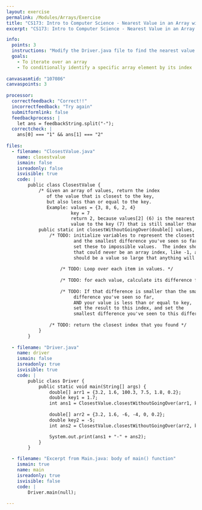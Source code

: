 ```yaml
---
layout: exercise
permalink: /Modules/Arrays/Exercise
title: "CS173: Intro to Computer Science - Nearest Value in an Array without Going Over"
excerpt: "CS173: Intro to Computer Science - Nearest Value in an Array without Going Over"

info:
  points: 3
  instructions: "Modify the Driver.java file to find the nearest value to a given value in an array, that is less than or equal to that value."
  goals:
    - To iterate over an array
    - To conditionally identify a specific array element by its index
  
canvasasmtid: "107086"  
canvaspoints: 3
  
processor:  
  correctfeedback: "Correct!!" 
  incorrectfeedback: "Try again"
  submitformlink: false
  feedbackprocess: | 
    let ans = feedbackString.split("-");
  correctcheck: |
    ans[0] === "1" && ans[1] === "2"
      
files:
  - filename: "ClosestValue.java"
    name: closestvalue
    ismain: false
    isreadonly: false
    isvisible: true
    code: | 
        public class ClosestValue {
            /* Given an array of values, return the index 
               of the value that is closest to the key,
               but also less than or equal to the key. 
               Example: values = {3, 8, 6, 2, 4}
                        key = 7
                        return 2, because values[2] (6) is the nearest
                        value to the key (7) that is still smaller than 7. */
            public static int closestWithoutGoingOver(double[] values, double key) {
                /* TODO: initialize variables to represent the closest index (the result),
                         and the smallest difference you've seen so far.  For starters, 
                         set these to impossible values.  The index should be a value
                         that could never be an array index, like -1, and the smallest difference
                         should be a value so large that anything will seem smaller inside the loop. */
                
                    /* TODO: Loop over each item in values. */
                
                    /* TODO: for each value, calculate its difference from the key value */
                
                    /* TODO: If that difference is smaller than the smallest 
                         difference you've seen so far,
                         AND your value is less than or equal to key,
                         set the result to this index, and set the 
                         smallest difference you've seen to this difference value. */
                         
                /* TODO: return the closest index that you found */
            }            
        } 
        
  - filename: "Driver.java"
    name: driver
    ismain: false
    isreadonly: true
    isvisible: true
    code: | 
        public class Driver {
            public static void main(String[] args) {
                double[] arr1 = {3.2, 1.6, 100.3, 7.5, 1.8, 0.2};
                double key1 = 1.7;
                int ans1 = ClosestValue.closestWithoutGoingOver(arr1, key1);
                
                double[] arr2 = {3.2, 1.6, -6, -4, 0, 0.2};
                double key2 = -5;
                int ans2 = ClosestValue.closestWithoutGoingOver(arr2, key2);    

                System.out.print(ans1 + "-" + ans2);
            }
        }    

  - filename: "Excerpt from Main.java: body of main() function"
    ismain: true
    name: main
    isreadonly: true
    isvisible: false
    code: |
        Driver.main(null);
        
---
```

